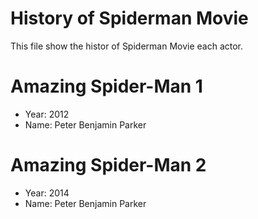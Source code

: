 # History of Spiderman Movie

This file show the histor of Spiderman Movie each actor.

# Amazing Spider-Man 1 
- Year: 2012 
- Name: Peter Benjamin Parker 

# Amazing Spider-Man 2 
- Year: 2014 
- Name: Peter Benjamin Parker 

